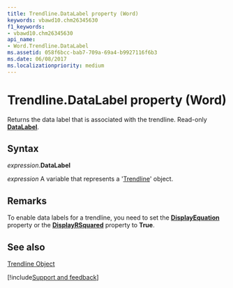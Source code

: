 ```yaml
---
title: Trendline.DataLabel property (Word)
keywords: vbawd10.chm26345630
f1_keywords:
- vbawd10.chm26345630
api_name:
- Word.Trendline.DataLabel
ms.assetid: 058f6bcc-bab7-709a-69a4-b9927116f6b3
ms.date: 06/08/2017
ms.localizationpriority: medium
---
```



# Trendline.DataLabel property (Word)

Returns the data label that is associated with the trendline. Read-only **[DataLabel](Word.DataLabel.md)**.


## Syntax

_expression_.**DataLabel**

_expression_ A variable that represents a '[Trendline](Word.Trendline.md)' object.


## Remarks

To enable data labels for a trendline, you need to set the **[DisplayEquation](Word.Trendline.DisplayEquation.md)** property or the **[DisplayRSquared](Word.Trendline.DisplayRSquared.md)** property to **True**.


## See also


[Trendline Object](Word.Trendline.md)

[!include[Support and feedback](~/includes/feedback-boilerplate.md)]